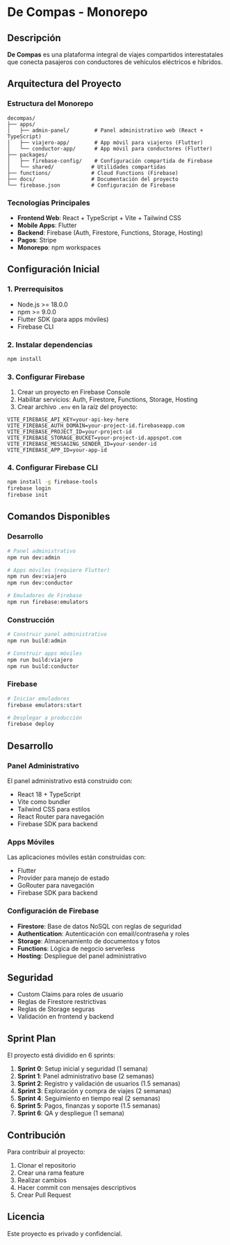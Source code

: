 # De Compas - Monorepo

## Descripción
**De Compas** es una plataforma integral de viajes compartidos interestatales que conecta pasajeros con conductores de vehículos eléctricos e híbridos.

## Arquitectura del Proyecto

### Estructura del Monorepo
```
decompas/
├── apps/
│   ├── admin-panel/        # Panel administrativo web (React + TypeScript)
│   ├── viajero-app/        # App móvil para viajeros (Flutter)
│   └── conductor-app/      # App móvil para conductores (Flutter)
├── packages/
│   ├── firebase-config/    # Configuración compartida de Firebase
│   └── shared/            # Utilidades compartidas
├── functions/             # Cloud Functions (Firebase)
├── docs/                  # Documentación del proyecto
└── firebase.json          # Configuración de Firebase
```

### Tecnologías Principales
- **Frontend Web**: React + TypeScript + Vite + Tailwind CSS
- **Mobile Apps**: Flutter
- **Backend**: Firebase (Auth, Firestore, Functions, Storage, Hosting)
- **Pagos**: Stripe
- **Monorepo**: npm workspaces

## Configuración Inicial

### 1. Prerrequisitos
- Node.js >= 18.0.0
- npm >= 9.0.0
- Flutter SDK (para apps móviles)
- Firebase CLI

### 2. Instalar dependencias
```bash
npm install
```

### 3. Configurar Firebase
1. Crear un proyecto en Firebase Console
2. Habilitar servicios: Auth, Firestore, Functions, Storage, Hosting
3. Crear archivo `.env` en la raíz del proyecto:
```env
VITE_FIREBASE_API_KEY=your-api-key-here
VITE_FIREBASE_AUTH_DOMAIN=your-project-id.firebaseapp.com
VITE_FIREBASE_PROJECT_ID=your-project-id
VITE_FIREBASE_STORAGE_BUCKET=your-project-id.appspot.com
VITE_FIREBASE_MESSAGING_SENDER_ID=your-sender-id
VITE_FIREBASE_APP_ID=your-app-id
```

### 4. Configurar Firebase CLI
```bash
npm install -g firebase-tools
firebase login
firebase init
```

## Comandos Disponibles

### Desarrollo
```bash
# Panel administrativo
npm run dev:admin

# Apps móviles (requiere Flutter)
npm run dev:viajero
npm run dev:conductor

# Emuladores de Firebase
npm run firebase:emulators
```

### Construcción
```bash
# Construir panel administrativo
npm run build:admin

# Construir apps móviles
npm run build:viajero
npm run build:conductor
```

### Firebase
```bash
# Iniciar emuladores
firebase emulators:start

# Desplegar a producción
firebase deploy
```

## Desarrollo

### Panel Administrativo
El panel administrativo está construido con:
- React 18 + TypeScript
- Vite como bundler
- Tailwind CSS para estilos
- React Router para navegación
- Firebase SDK para backend

### Apps Móviles
Las aplicaciones móviles están construidas con:
- Flutter
- Provider para manejo de estado
- GoRouter para navegación
- Firebase SDK para backend

### Configuración de Firebase
- **Firestore**: Base de datos NoSQL con reglas de seguridad
- **Authentication**: Autenticación con email/contraseña y roles
- **Storage**: Almacenamiento de documentos y fotos
- **Functions**: Lógica de negocio serverless
- **Hosting**: Despliegue del panel administrativo

## Seguridad
- Custom Claims para roles de usuario
- Reglas de Firestore restrictivas
- Reglas de Storage seguras
- Validación en frontend y backend

## Sprint Plan
El proyecto está dividido en 6 sprints:
1. **Sprint 0**: Setup inicial y seguridad (1 semana)
2. **Sprint 1**: Panel administrativo base (2 semanas)
3. **Sprint 2**: Registro y validación de usuarios (1.5 semanas)
4. **Sprint 3**: Exploración y compra de viajes (2 semanas)
5. **Sprint 4**: Seguimiento en tiempo real (2 semanas)
6. **Sprint 5**: Pagos, finanzas y soporte (1.5 semanas)
7. **Sprint 6**: QA y despliegue (1 semana)

## Contribución
Para contribuir al proyecto:
1. Clonar el repositorio
2. Crear una rama feature
3. Realizar cambios
4. Hacer commit con mensajes descriptivos
5. Crear Pull Request

## Licencia
Este proyecto es privado y confidencial. 